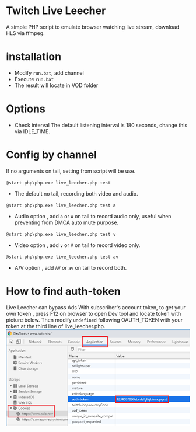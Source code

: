 # Twitch Live Leecher

A simple PHP script to emulate browser watching live stream, download HLS via ffmpeg.

# installation

- Modify `run.bat`, add channel
- Execute `run.bat`
- The result will locate in VOD folder

# Options

- Check interval
The default listening interval is 180 seconds, change this via IDLE_TIME.

# Config by channel 

If no arguments on tail, setting from script will be use.


`@start php\php.exe live_leecher.php test`

- The default no tail, recording both video and audio.



`@start php\php.exe live_leecher.php test a`

- Audio option , add `a` or `A` on tail to record audio only, useful when preventing from DMCA auto mute purpose.



`@start php\php.exe live_leecher.php test v`

- Video option , add `v` or `V` on tail to record video only.



`@start php\php.exe live_leecher.php test av`

- A/V option , add `AV` or `av` on tail to record both.

# How to find auth-token 
Live Leecher can bypass Ads With subscriber's account token, to get your own token , press F12 on browser to open Dev tool and locate token with picture below.
Then modify `undefined` following OAUTH_TOKEN with your token at the third line of live_leecher.php.
![image](https://github.com/youcantgetme/TwitchLiveLeecher/blob/master/auth-token.png)